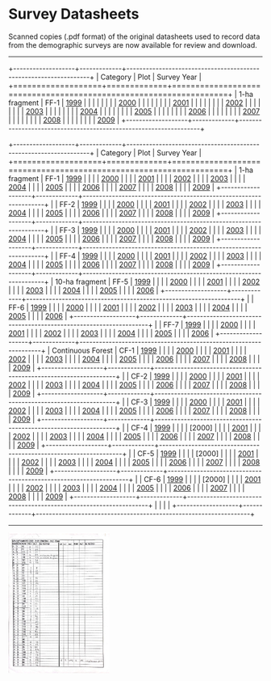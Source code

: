 
# Survey Datasheets

Scanned copies (.pdf format) of the original datasheets used to record data from the demographic surveys are now available for review and download.

------------------------------------------------------------------------

+-------------------+-------------+------------------------------------------------------------------+
| Category          | Plot        | Survey Year                                                      |
+===================+=============+==================================================================+
| 1-ha fragment     | FF-1        | [1999](../survey_datasheets/frag-one/ff1-2107/ff1-2107-1999.pdf) |
|                   |             |                                                                  |
|                   |             | [2000](../survey_datasheets/frag-one/ff1-2107/ff1-2107-2000.pdf) |
|                   |             |                                                                  |
|                   |             | [2001](../survey_datasheets/frag-one/ff1-2107/ff1-2107-2001.pdf) |
|                   |             |                                                                  |
|                   |             | [2002](../survey_datasheets/frag-one/ff1-2107/ff1-2107-2002.pdf) |
|                   |             |                                                                  |
|                   |             | [2003](../survey_datasheets/frag-one/ff1-2107/ff1-2107-2003.pdf) |
|                   |             |                                                                  |
|                   |             | [2004](../survey_datasheets/frag-one/ff1-2107/ff1-2107-2004.pdf) |
|                   |             |                                                                  |
|                   |             | [2005](../survey_datasheets/frag-one/ff1-2107/ff1-2107-2005.pdf) |
|                   |             |                                                                  |
|                   |             | [2006](../survey_datasheets/frag-one/ff1-2107/ff1-2107-2006.pdf) |
|                   |             |                                                                  |
|                   |             | [2007](../survey_datasheets/frag-one/ff1-2107/ff1-2107-2007.pdf) |
|                   |             |                                                                  |
|                   |             | [2008](../survey_datasheets/frag-one/ff1-2107/ff1-2107-2008.pdf) |
|                   |             |                                                                  |
|                   |             | [2009](../survey_datasheets/frag-one/ff1-2107/ff1-2107-2009.pdf) |
+-------------------+-------------+------------------------------------------------------------------+



+-------------------+-------------+------------------------------------------------------------------+
| Category          | Plot        | Survey Year                                                      |
+===================+=============+==================================================================+
| 1-ha fragment     | FF-1        | [1999](../survey_datasheets/frag-one/ff1-2107/ff1-2107-1999.pdf) |
|                   |             | [2000](../survey_datasheets/frag-one/ff1-2107/ff1-2107-2000.pdf) |
|                   |             | [2001](../survey_datasheets/frag-one/ff1-2107/ff1-2107-2001.pdf) |
|                   |             | [2002](../survey_datasheets/frag-one/ff1-2107/ff1-2107-2002.pdf) |
|                   |             | [2003](../survey_datasheets/frag-one/ff1-2107/ff1-2107-2003.pdf) |
|                   |             | [2004](../survey_datasheets/frag-one/ff1-2107/ff1-2107-2004.pdf) |
|                   |             | [2005](../survey_datasheets/frag-one/ff1-2107/ff1-2107-2005.pdf) |
|                   |             | [2006](../survey_datasheets/frag-one/ff1-2107/ff1-2107-2006.pdf) |
|                   |             | [2007](../survey_datasheets/frag-one/ff1-2107/ff1-2107-2007.pdf) |
|                   |             | [2008](../survey_datasheets/frag-one/ff1-2107/ff1-2107-2008.pdf) |
|                   |             | [2009](../survey_datasheets/frag-one/ff1-2107/ff1-2107-2009.pdf) |
+-------------------+-------------+------------------------------------------------------------------+
|                   | FF-2        | [1999](../survey_datasheets/frag-one/ff2-2108/ff2-2108-1999.pdf) |
|                   |             | [2000](../survey_datasheets/frag-one/ff2-2108/ff2-2108-2000.pdf) |
|                   |             | [2001](../survey_datasheets/frag-one/ff2-2108/ff2-2108-2001.pdf) |
|                   |             | [2002](../survey_datasheets/frag-one/ff2-2108/ff2-2108-2002.pdf) |
|                   |             | [2003](../survey_datasheets/frag-one/ff2-2108/ff2-2108-2003.pdf) |
|                   |             | [2004](../survey_datasheets/frag-one/ff2-2108/ff2-2108-2004.pdf) |
|                   |             | [2005](../survey_datasheets/frag-one/ff2-2108/ff2-2108-2005.pdf) |
|                   |             | [2006](../survey_datasheets/frag-one/ff2-2108/ff2-2108-2006.pdf) |
|                   |             | [2007](../survey_datasheets/frag-one/ff2-2108/ff2-2108-2007.pdf) |
|                   |             | [2008](../survey_datasheets/frag-one/ff2-2108/ff2-2108-2008.pdf) |
|                   |             | [2009](../survey_datasheets/frag-one/ff2-2108/ff2-2108-2009.pdf) |
+-------------------+-------------+------------------------------------------------------------------+
|                   | FF-3        | [1999](../survey_datasheets/frag-one/ff3-1104/ff3-1104-1999.pdf) |
|                   |             | [2000](../survey_datasheets/frag-one/ff3-1104/ff3-1104-2000.pdf) |
|                   |             | [2001](../survey_datasheets/frag-one/ff3-1104/ff3-1104-2001.pdf) |
|                   |             | [2002](../survey_datasheets/frag-one/ff3-1104/ff3-1104-2002.pdf) |
|                   |             | [2003](../survey_datasheets/frag-one/ff3-1104/ff3-1104-2003.pdf) |
|                   |             | [2004](../survey_datasheets/frag-one/ff3-1104/ff3-1104-2004.pdf) |
|                   |             | [2005](../survey_datasheets/frag-one/ff3-1104/ff3-1104-2005.pdf) |
|                   |             | [2006](../survey_datasheets/frag-one/ff3-1104/ff3-1104-2006.pdf) |
|                   |             | [2007](../survey_datasheets/frag-one/ff3-1104/ff3-1104-2007.pdf) |
|                   |             | [2008](../survey_datasheets/frag-one/ff3-1104/ff3-1104-2008.pdf) |
|                   |             | [2009](../survey_datasheets/frag-one/ff3-1104/ff3-1104-2009.pdf) |
+-------------------+-------------+------------------------------------------------------------------+
|                   | FF-4        | [1999](../survey_datasheets/frag-one/ff4-1301/ff4-1301-1999.pdf) |
|                   |             | [2000](../survey_datasheets/frag-one/ff4-1301/ff4-1301-2000.pdf) |
|                   |             | [2001](../survey_datasheets/frag-one/ff4-1301/ff4-1301-2001.pdf) |
|                   |             | [2002](../survey_datasheets/frag-one/ff4-1301/ff4-1301-2002.pdf) |
|                   |             | [2003](../survey_datasheets/frag-one/ff4-1301/ff4-1301-2003.pdf) |
|                   |             | [2004](../survey_datasheets/frag-one/ff4-1301/ff4-1301-2004.pdf) |
|                   |             | [2005](../survey_datasheets/frag-one/ff4-1301/ff4-1301-2005.pdf) |
|                   |             | [2006](../survey_datasheets/frag-one/ff4-1301/ff4-1301-2006.pdf) |
|                   |             | [2007](../survey_datasheets/frag-one/ff4-1301/ff4-1301-2007.pdf) |
|                   |             | [2008](../survey_datasheets/frag-one/ff4-1301/ff4-1301-2008.pdf) |
|                   |             | [2009](../survey_datasheets/frag-one/ff4-1301/ff4-1301-2009.pdf) |
+-------------------+-------------+------------------------------------------------------------------+
| 10-ha fragment    | FF-5        | [1999](../survey_datasheets/frag-ten/ff5-2206/ff5-2206-1999.pdf) |
|                   |             | [2000](../survey_datasheets/frag-ten/ff5-2206/ff5-2206-2000.pdf) |
|                   |             | [2001](../survey_datasheets/frag-ten/ff5-2206/ff5-2206-2001.pdf) |
|                   |             | [2002](../survey_datasheets/frag-ten/ff5-2206/ff5-2206-2002.pdf) |
|                   |             | [2003](../survey_datasheets/frag-ten/ff5-2206/ff5-2206-2003.pdf) |
|                   |             | [2004](../survey_datasheets/frag-ten/ff5-2206/ff5-2206-2004.pdf) |
|                   |             | [2005](../survey_datasheets/frag-ten/ff5-2206/ff5-2206-2005.pdf) |
|                   |             | [2006](../survey_datasheets/frag-ten/ff5-2206/ff5-2206-2006.pdf) |
+-------------------+-------------+------------------------------------------------------------------+
|                   | FF-6        | [1999](../survey_datasheets/frag-ten/ff6-1202/ff6-1202-1999.pdf) |
|                   |             | [2000](../survey_datasheets/frag-ten/ff6-1202/ff6-1202-2000.pdf) |
|                   |             | [2001](../survey_datasheets/frag-ten/ff6-1202/ff6-1202-2001.pdf) |
|                   |             | [2002](../survey_datasheets/frag-ten/ff6-1202/ff6-1202-2002.pdf) |
|                   |             | [2003](../survey_datasheets/frag-ten/ff6-1202/ff6-1202-2003.pdf) |
|                   |             | [2004](../survey_datasheets/frag-ten/ff6-1202/ff6-1202-2004.pdf) |
|                   |             | [2005](../survey_datasheets/frag-ten/ff6-1202/ff6-1202-2005.pdf) |
|                   |             | [2006](../survey_datasheets/frag-ten/ff6-1202/ff6-1202-2006.pdf) |
+-------------------+-------------+------------------------------------------------------------------+
|                   | FF-7        | [1999](../survey_datasheets/frag-ten/ff7-3209/ff7-3209-1999.pdf) |
|                   |             | [2000](../survey_datasheets/frag-ten/ff7-3209/ff7-3209-2000.pdf) |
|                   |             | [2001](../survey_datasheets/frag-ten/ff7-3209/ff7-3209-2001.pdf) |
|                   |             | [2002](../survey_datasheets/frag-ten/ff7-3209/ff7-3209-2002.pdf) |
|                   |             | [2003](../survey_datasheets/frag-ten/ff7-3209/ff7-3209-2003.pdf) |
|                   |             | [2004](../survey_datasheets/frag-ten/ff7-3209/ff7-3209-2004.pdf) |
|                   |             | [2005](../survey_datasheets/frag-ten/ff7-3209/ff7-3209-2005.pdf) |
|                   |             | [2006](../survey_datasheets/frag-ten/ff7-3209/ff7-3209-2006.pdf) |
+-------------------+-------------+------------------------------------------------------------------+
| Continuous Forest | CF-1        | [1999](../survey_datasheets/forest/cf1-1301/cf1-1301-1999.pdf)   |
|                   |             | [2000](../survey_datasheets/forest/cf1-1301/cf1-1301-2000.pdf)   |
|                   |             | [2001](../survey_datasheets/forest/cf1-1301/cf1-1301-2001.pdf)   |
|                   |             | [2002](../survey_datasheets/forest/cf1-1301/cf1-1301-2002.pdf)   |
|                   |             | [2003](../survey_datasheets/forest/cf1-1301/cf1-1301-2003.pdf)   |
|                   |             | [2004](../survey_datasheets/forest/cf1-1301/cf1-1301-2004.pdf)   |
|                   |             | [2005](../survey_datasheets/forest/cf1-1301/cf1-1301-2005.pdf)   |
|                   |             | [2006](../survey_datasheets/forest/cf1-1301/cf1-1301-2006.pdf)   |
|                   |             | [2007](../survey_datasheets/forest/cf1-1301/cf1-1301-2007.pdf)   |
|                   |             | [2008](../survey_datasheets/forest/cf1-1301/cf1-1301-2008.pdf)   |
|                   |             | [2009](../survey_datasheets/forest/cf1-1301/cf1-1301-2009.pdf)   |
+-------------------+-------------+------------------------------------------------------------------+
|                   | CF-2        | [1999](../survey_datasheets/forest/cf2-1501/cf2-1501-1999.pdf)   |
|                   |             | [2000](../survey_datasheets/forest/cf2-1501/cf2-1501-2000.pdf)   |
|                   |             | [2001](../survey_datasheets/forest/cf2-1501/cf2-1501-2001.pdf)   |
|                   |             | [2002](../survey_datasheets/forest/cf2-1501/cf2-1501-2002.pdf)   |
|                   |             | [2003](../survey_datasheets/forest/cf2-1501/cf2-1501-2003.pdf)   |
|                   |             | [2004](../survey_datasheets/forest/cf2-1501/cf2-1501-2004.pdf)   |
|                   |             | [2005](../survey_datasheets/forest/cf2-1501/cf2-1501-2005.pdf)   |
|                   |             | [2006](../survey_datasheets/forest/cf2-1501/cf2-1501-2006.pdf)   |
|                   |             | [2007](../survey_datasheets/forest/cf2-1501/cf2-1501-2007.pdf)   |
|                   |             | [2008](../survey_datasheets/forest/cf2-1501/cf2-1501-2008.pdf)   |
|                   |             | [2009](../survey_datasheets/forest/cf2-1501/cf2-1501-2009.pdf)   |
+-------------------+-------------+------------------------------------------------------------------+
|                   | CF-3        | [1999](../survey_datasheets/forest/cf3-1501/cf3-1501-1999.pdf)   |
|                   |             | [2000](../survey_datasheets/forest/cf3-1501/cf3-1501-2000.pdf)   |
|                   |             | [2001](../survey_datasheets/forest/cf3-1501/cf3-1501-2001.pdf)   |
|                   |             | [2002](../survey_datasheets/forest/cf3-1501/cf3-1501-2002.pdf)   |
|                   |             | [2003](../survey_datasheets/forest/cf3-1501/cf3-1501-2003.pdf)   |
|                   |             | [2004](../survey_datasheets/forest/cf3-1501/cf3-1501-2004.pdf)   |
|                   |             | [2005](../survey_datasheets/forest/cf3-1501/cf3-1501-2005.pdf)   |
|                   |             | [2006](../survey_datasheets/forest/cf3-1501/cf3-1501-2006.pdf)   |
|                   |             | [2007](../survey_datasheets/forest/cf3-1501/cf3-1501-2007.pdf)   |
|                   |             | [2008](../survey_datasheets/forest/cf3-1501/cf3-1501-2008.pdf)   |
|                   |             | [2009](../survey_datasheets/forest/cf3-1501/cf3-1501-2009.pdf)   |
+-------------------+-------------+------------------------------------------------------------------+
|                   | CF-4        | [1999](../survey_datasheets/forest/cf4-dimona/cf4-dim-1999.pdf)  |
|                   |             | [2000]                                                           |
|                   |             | [2001](../survey_datasheets/forest/cf4-dimona/cf4-dim-2001.pdf)  |
|                   |             | [2002](../survey_datasheets/forest/cf4-dimona/cf4-dim-2002.pdf)  |
|                   |             | [2003](../survey_datasheets/forest/cf4-dimona/cf4-dim-2003.pdf)  |
|                   |             | [2004](../survey_datasheets/forest/cf4-dimona/cf4-dim-2004.pdf)  |
|                   |             | [2005](../survey_datasheets/forest/cf4-dimona/cf4-dim-2005.pdf)  |
|                   |             | [2006](../survey_datasheets/forest/cf4-dimona/cf4-dim-2006.pdf)  |
|                   |             | [2007](../survey_datasheets/forest/cf4-dimona/cf4-dim-2007.pdf)  |
|                   |             | [2008](../survey_datasheets/forest/cf4-dimona/cf4-dim-2008.pdf)  |
|                   |             | [2009](../survey_datasheets/forest/cf4-dimona/cf4-dim-2009.pdf)  |
+-------------------+-------------+------------------------------------------------------------------+
|                   | CF-5        | [1999](../survey_datasheets/forest/cf5-portoalegre/cf5-pa-1999.pdf)   |
|                   |             | [2000]                                                           |
|                   |             | [2001](../survey_datasheets/forest/cf5-portoalegre/cf5-pa-2001.pdf)   |
|                   |             | [2002](../survey_datasheets/forest/cf5-portoalegre/cf5-pa-2002.pdf)   |
|                   |             | [2003](../survey_datasheets/forest/cf5-portoalegre/cf5-pa-2003.pdf)   |
|                   |             | [2004](../survey_datasheets/forest/cf5-portoalegre/cf5-pa-2004.pdf)   |
|                   |             | [2005](../survey_datasheets/forest/cf5-portoalegre/cf5-pa-2005.pdf)   |
|                   |             | [2006](../survey_datasheets/forest/cf5-portoalegre/cf5-pa-2006.pdf)   |
|                   |             | [2007](../survey_datasheets/forest/cf5-portoalegre/cf5-pa-2007.pdf)   |
|                   |             | [2008](../survey_datasheets/forest/cf5-portoalegre/cf5-pa-2008.pdf)   |
|                   |             | [2009](../survey_datasheets/forest/cf5-portoalegre/cf5-pa-2009.pdf)   |
+-------------------+-------------+------------------------------------------------------------------+
|                   | CF-6        | [1999](../survey_datasheets/forest/cf6-cabofrio/cf6-cf-1999.pdf)   |
|                   |             | [2000]                                                           |
|                   |             | [2001](../survey_datasheets/forest/cf6-cabofrio/cf6-cf-2001.pdf)   |
|                   |             | [2002](../survey_datasheets/forest/cf6-cabofrio/cf6-cf-2002.pdf)   |
|                   |             | [2003](../survey_datasheets/forest/cf6-cabofrio/cf6-cf-2003.pdf)   |
|                   |             | [2004](../survey_datasheets/forest/cf6-cabofrio/cf6-cf-2004.pdf)   |
|                   |             | [2005](../survey_datasheets/forest/cf6-cabofrio/cf6-cf-2005.pdf)   |
|                   |             | [2006](../survey_datasheets/forest/cf6-cabofrio/cf6-cf-2006.pdf)   |
|                   |             | [2007](../survey_datasheets/forest/cf6-cabofrio/cf6-cf-2007.pdf)   |
|                   |             | [2008](../survey_datasheets/forest/cf6-cabofrio/cf6-cf-2008.pdf)   |
|                   |             | [2009](../survey_datasheets/forest/cf6-cabofrio/cf6-cf-2009.pdf)   |
+-------------------+-------------+------------------------------------------------------------------+
|                   |             |                                                                  |
+-------------------+-------------+------------------------------------------------------------------+

------------------------------------------------------------------------
<img src="../survey_datasheets/dimona_2108_2002.png" width="200px"/>
